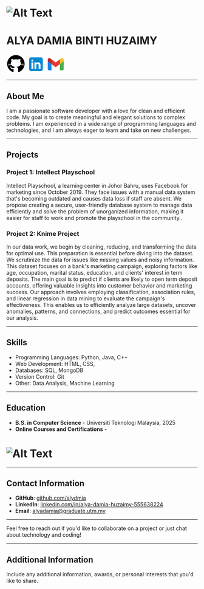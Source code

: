 # ![Alt Text](alya-2.png) 
# ALYA DAMIA BINTI HUZAIMY

[![GitHub Logo](icons8-github-50.png)](https://github.com/alydmia)
[![LinkedIn Logo](icons8-linkedin-48.png)](https://www.linkedin.com/in/alya-damia-huzaimy-555638224)
[![Email Logo](icons8-gmail-48.png)](mailto:alyadamia@graduate.utm.my)

---

## About Me

I am a passionate software developer with a love for clean and efficient code. My goal is to create meaningful and elegant solutions to complex problems. I am experienced in a wide range of programming languages and technologies, and I am always eager to learn and take on new challenges.

---

## Projects

### Project 1: Intellect Playschool

Intellect Playschool, a learning center in Johor Bahru, uses Facebook for marketing since October 2019. They face issues with a manual data system that's becoming outdated and causes data loss if staff are absent. We propose creating a secure, user-friendly database system to manage data efficiently and solve the problem of unorganized information, making it easier for staff to work and promote the playschool in the community..

### Project 2: Knime Project

In our data work, we begin by cleaning, reducing, and transforming the data for optimal use. This preparation is essential before diving into the dataset. We scrutinize the data for issues like missing values and noisy information. This dataset focuses on a bank's marketing campaign, exploring factors like age, occupation, marital status, education, and clients' interest in term deposits. The main goal is to predict if clients are likely to open term deposit accounts, offering valuable insights into customer behavior and marketing success. Our approach involves employing classification, association rules, and linear regression in data mining to evaluate the campaign's effectiveness. This enables us to efficiently analyze large datasets, uncover anomalies, patterns, and connections, and predict outcomes essential for our analysis.


---

## Skills

- Programming Languages: Python, Java, C++
- Web Development: HTML, CSS,
- Databases: SQL, MongoDB
- Version Control: Git
- Other: Data Analysis, Machine Learning

---

## Education

- **B.S. in Computer Science** - Universiti Teknologi Malaysia, 2025
- **Online Courses and Certifications** -
# ![Alt Text](aws1.png) 


---

## Contact Information

- **GitHub**: [github.com/alydmia](https://github.com/alydmia)
- **LinkedIn**: [linkedin.com/in/alya-damia-huzaimy-555638224](https://www.linkedin.com/in/alya-damia-huzaimy-555638224)
- **Email**: [alyadamia@graduate.utm.my](mailto:alyadamia@graduate.utm.my)

---

Feel free to reach out if you'd like to collaborate on a project or just chat about technology and coding!

---

## Additional Information

Include any additional information, awards, or personal interests that you'd like to share.

